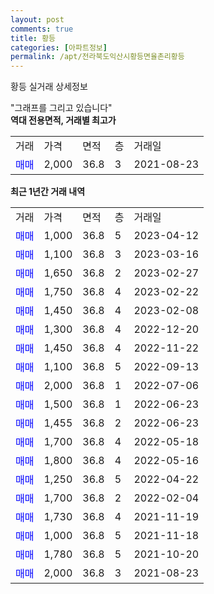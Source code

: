 ```yaml
---
layout: post
comments: true
title: 황등
categories: [아파트정보]
permalink: /apt/전라북도익산시황등면율촌리황등
---
```


황등 실거래 상세정보

<script type="text/javascript">
  google.charts.load('current', {'packages':['line', 'corechart']});
  google.charts.setOnLoadCallback(drawChart);

  function drawChart() {
    var data = new google.visualization.DataTable();
    data.addColumn('date', '거래일');
    data.addColumn('number', "매매");
    data.addColumn('number', "전세");
    data.addColumn('number', "전매");

    data.addRows([[new Date(Date.parse("2023-04-12")), 1000, null, null], [new Date(Date.parse("2023-03-16")), 1100, null, null], [new Date(Date.parse("2023-02-27")), 1650, null, null], [new Date(Date.parse("2023-02-22")), 1750, null, null], [new Date(Date.parse("2023-02-08")), 1450, null, null], [new Date(Date.parse("2022-12-20")), 1300, null, null], [new Date(Date.parse("2022-11-22")), 1450, null, null], [new Date(Date.parse("2022-09-13")), 1100, null, null], [new Date(Date.parse("2022-07-06")), 2000, null, null], [new Date(Date.parse("2022-06-23")), 1500, null, null], [new Date(Date.parse("2022-06-23")), 1455, null, null], [new Date(Date.parse("2022-05-18")), 1700, null, null], [new Date(Date.parse("2022-05-16")), 1800, null, null], [new Date(Date.parse("2022-04-22")), 1250, null, null], [new Date(Date.parse("2022-02-04")), 1700, null, null], [new Date(Date.parse("2021-11-19")), 1730, null, null], [new Date(Date.parse("2021-11-18")), 1000, null, null], [new Date(Date.parse("2021-10-20")), 1780, null, null], [new Date(Date.parse("2021-08-23")), 2000, null, null]]);

    var options = {
      hAxis: {
        format: 'yyyy/MM/dd'
      },    
      lineWidth: 0,
      pointsVisible: true,    
      title: '최근 1년간 유형별 실거래가 분포',
      legend: { position: 'bottom' }
    };

    var formatter = new google.visualization.NumberFormat({pattern:'###,###'} );
    formatter.format(data, 1);
    formatter.format(data, 2);
    
    setTimeout(function() {
        var chart = new google.visualization.LineChart(document.getElementById('columnchart_material'));
        chart.draw(data, (options));
        document.getElementById('loading').style.display = 'none';
    }, 200);
  }
</script>


<div id="loading" style="z-index:20; display: block; margin-left: 0px">"그래프를 그리고 있습니다"</div>
<div id="columnchart_material" style="width: 95%; margin-left: 0px; display: block"></div>
<!-- contents start -->
<b>역대 전용면적, 거래별 최고가</b>
<table class="sortable">
    <tr>
      <td>거래</td>
      <td>가격</td>
      <td>면적</td>
      <td>층</td>
      <td>거래일</td>
    </tr>
        <tr>
          <td><a style="color: blue">매매</a></td>
          <td>2,000</td>
          <td>36.8</td>
          <td>3</td>
          <td>2021-08-23</td>
        </tr>        
    
    
</table>

<b>최근 1년간 거래 내역</b>

<table class="sortable">
    <tr>
      <td>거래</td>
      <td>가격</td>
      <td>면적</td>
      <td>층</td>
      <td>거래일</td>
    </tr>
    <tr>
      <td><a style="color: blue">매매</a></td>
      <td>1,000</td>
      <td>36.8</td>
      <td>5</td>
      <td>2023-04-12</td>
    </tr>          <tr>
      <td><a style="color: blue">매매</a></td>
      <td>1,100</td>
      <td>36.8</td>
      <td>3</td>
      <td>2023-03-16</td>
    </tr>          <tr>
      <td><a style="color: blue">매매</a></td>
      <td>1,650</td>
      <td>36.8</td>
      <td>2</td>
      <td>2023-02-27</td>
    </tr>          <tr>
      <td><a style="color: blue">매매</a></td>
      <td>1,750</td>
      <td>36.8</td>
      <td>4</td>
      <td>2023-02-22</td>
    </tr>          <tr>
      <td><a style="color: blue">매매</a></td>
      <td>1,450</td>
      <td>36.8</td>
      <td>4</td>
      <td>2023-02-08</td>
    </tr>          <tr>
      <td><a style="color: blue">매매</a></td>
      <td>1,300</td>
      <td>36.8</td>
      <td>4</td>
      <td>2022-12-20</td>
    </tr>          <tr>
      <td><a style="color: blue">매매</a></td>
      <td>1,450</td>
      <td>36.8</td>
      <td>4</td>
      <td>2022-11-22</td>
    </tr>          <tr>
      <td><a style="color: blue">매매</a></td>
      <td>1,100</td>
      <td>36.8</td>
      <td>5</td>
      <td>2022-09-13</td>
    </tr>          <tr>
      <td><a style="color: blue">매매</a></td>
      <td>2,000</td>
      <td>36.8</td>
      <td>1</td>
      <td>2022-07-06</td>
    </tr>          <tr>
      <td><a style="color: blue">매매</a></td>
      <td>1,500</td>
      <td>36.8</td>
      <td>1</td>
      <td>2022-06-23</td>
    </tr>          <tr>
      <td><a style="color: blue">매매</a></td>
      <td>1,455</td>
      <td>36.8</td>
      <td>2</td>
      <td>2022-06-23</td>
    </tr>          <tr>
      <td><a style="color: blue">매매</a></td>
      <td>1,700</td>
      <td>36.8</td>
      <td>4</td>
      <td>2022-05-18</td>
    </tr>          <tr>
      <td><a style="color: blue">매매</a></td>
      <td>1,800</td>
      <td>36.8</td>
      <td>4</td>
      <td>2022-05-16</td>
    </tr>          <tr>
      <td><a style="color: blue">매매</a></td>
      <td>1,250</td>
      <td>36.8</td>
      <td>5</td>
      <td>2022-04-22</td>
    </tr>          <tr>
      <td><a style="color: blue">매매</a></td>
      <td>1,700</td>
      <td>36.8</td>
      <td>2</td>
      <td>2022-02-04</td>
    </tr>          <tr>
      <td><a style="color: blue">매매</a></td>
      <td>1,730</td>
      <td>36.8</td>
      <td>4</td>
      <td>2021-11-19</td>
    </tr>          <tr>
      <td><a style="color: blue">매매</a></td>
      <td>1,000</td>
      <td>36.8</td>
      <td>5</td>
      <td>2021-11-18</td>
    </tr>          <tr>
      <td><a style="color: blue">매매</a></td>
      <td>1,780</td>
      <td>36.8</td>
      <td>5</td>
      <td>2021-10-20</td>
    </tr>          <tr>
      <td><a style="color: blue">매매</a></td>
      <td>2,000</td>
      <td>36.8</td>
      <td>3</td>
      <td>2021-08-23</td>
    </tr>      </table>
<!-- contents end -->    

